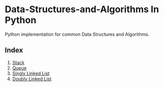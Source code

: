 # Data-Structures-and-Algorithms In Python

Python implementation for common Data Structures and Algorithms.

## Index
1. [Stack](./data-structures/stack.py)
2. [Queue](./data-structures/queue.py)
3. [Singly Linked List](./data-structures/singly-linked-list.py)
4. [Doubly Linked List](./data-structures/doubly-linked-list.py)